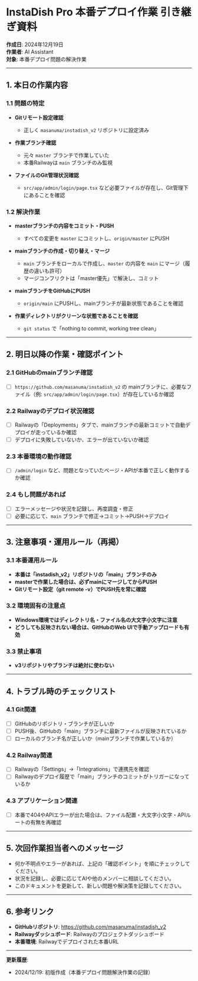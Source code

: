 # InstaDish Pro 本番デプロイ作業 引き継ぎ資料

**作成日**: 2024年12月19日  
**作業者**: AI Assistant  
**対象**: 本番デプロイ問題の解決作業

---

## 1. 本日の作業内容

### 1.1 問題の特定
- **Gitリモート設定確認**  
  - 正しく `masanuma/instadish_v2` リポジトリに設定済み

- **作業ブランチ確認**  
  - 元々 `master` ブランチで作業していた
  - 本番Railwayは `main` ブランチのみ監視

- **ファイルのGit管理状況確認**  
  - `src/app/admin/login/page.tsx` など必要ファイルが存在し、Git管理下にあることを確認

### 1.2 解決作業
- **masterブランチの内容をコミット・PUSH**  
  - すべての変更を `master` にコミットし、`origin/master` にPUSH

- **mainブランチの作成・切り替え・マージ**  
  - `main` ブランチをローカルで作成し、`master` の内容を `main` にマージ（履歴の違いも許可）
  - マージコンフリクトは「master優先」で解決し、コミット

- **mainブランチをGitHubにPUSH**  
  - `origin/main` にPUSHし、mainブランチが最新状態であることを確認

- **作業ディレクトリがクリーンな状態であることを確認**  
  - `git status` で「nothing to commit, working tree clean」

---

## 2. 明日以降の作業・確認ポイント

### 2.1 GitHubのmainブランチ確認
- [ ] `https://github.com/masanuma/instadish_v2` の mainブランチに、必要なファイル（例: `src/app/admin/login/page.tsx`）が存在しているか確認

### 2.2 Railwayのデプロイ状況確認
- [ ] Railwayの「Deployments」タブで、mainブランチの最新コミットで自動デプロイが走っているか確認
- [ ] デプロイに失敗していないか、エラーが出ていないか確認

### 2.3 本番環境の動作確認
- [ ] `/admin/login` など、問題となっていたページ・APIが本番で正しく動作するか確認

### 2.4 もし問題があれば
- [ ] エラーメッセージや状況を記録し、再度調査・修正
- [ ] 必要に応じて、`main` ブランチで修正→コミット→PUSH→デプロイ

---

## 3. 注意事項・運用ルール（再掲）

### 3.1 本番運用ルール
- **本番は「instadish_v2」リポジトリの「main」ブランチのみ**
- **masterで作業した場合は、必ずmainにマージしてからPUSH**
- **Gitリモート設定（git remote -v）でPUSH先を常に確認**

### 3.2 環境固有の注意点
- **Windows環境ではディレクトリ名・ファイル名の大文字小文字に注意**
- **どうしても反映されない場合は、GitHubのWeb UIで手動アップロードも有効**

### 3.3 禁止事項
- **v3リポジトリやブランチは絶対に使わない**

---

## 4. トラブル時のチェックリスト

### 4.1 Git関連
- [ ] GitHubのリポジトリ・ブランチが正しいか
- [ ] PUSH後、GitHubの「main」ブランチに最新ファイルが反映されているか
- [ ] ローカルのブランチ名が正しいか（mainブランチで作業しているか）

### 4.2 Railway関連
- [ ] Railwayの「Settings」→「Integrations」で連携先を確認
- [ ] Railwayのデプロイ履歴で「main」ブランチのコミットがトリガーになっているか

### 4.3 アプリケーション関連
- [ ] 本番で404やAPIエラーが出た場合は、ファイル配置・大文字小文字・APIルートの有無を再確認

---

## 5. 次回作業担当者へのメッセージ

- 何か不明点やエラーがあれば、上記の「確認ポイント」を順にチェックしてください。
- 状況を記録し、必要に応じてAIや他のメンバーに相談してください。
- このドキュメントを更新して、新しい問題や解決策を記録してください。

---

## 6. 参考リンク

- **GitHubリポジトリ**: https://github.com/masanuma/instadish_v2
- **Railwayダッシュボード**: Railwayのプロジェクトダッシュボード
- **本番環境**: Railwayでデプロイされた本番URL

---

**更新履歴**:
- 2024/12/19: 初版作成（本番デプロイ問題解決作業の記録） 